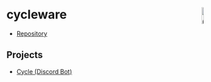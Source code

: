 # cycleware <img src="https://elec42.github.io/images/cycleware/logoBot.png" alt="Cycleware Logo" width="10%" height="10%" align=right>

* [Repository](https://github.com/Elec42/cycleware/)

## Projects

* [Cycle (Discord Bot)](https:/github.com/Elec42/tree/main/Cycle/README.md)


